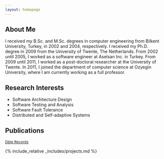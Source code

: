 ```yaml
---
layout: homepage
---
```


## About Me

I received my B.Sc. and M.Sc. degrees in computer engineering from Bilkent University, Turkey, in 2002 and 2004, respectively. I received my Ph.D. degree in 2009 from the University of Twente, The Netherlands. From 2002 until 2005, I worked as a software engineer at Aselsan Inc. in Turkey. From 2009 until 2011, I worked as a post-doctoral researcher at the University of Twente. In 2011, I joined the department of computer science at Ozyegin University, where I am currently working as a full professor.

## Research Interests

- Software Architecture Design
- Software Testing and Analysis
- Software Fault Tolerance
- Distributed and Self-adaptive Systems

## Publications

<a href="{{ link.dblp }}" class="btn btn-sm z-depth-0" role="button" target="[_blank](https://dblp.uni-trier.de/pers/hy/s/S=ouml=zer:Hasan)" style="font-size:12px;">Dblp Records</a>

{% include_relative _includes/projects.md %}
